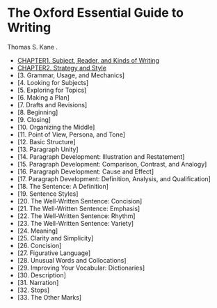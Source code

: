 # The Oxford Essential Guide to Writing

Thomas S. Kane . 

- [CHAPTER1. Subject, Reader, and Kinds of Writing](chapter1.md)
- [CHAPTER2. Strategy and Style](chapter2.md)
- [3. Grammar, Usage, and Mechanics]
- [4. Looking for Subjects]
- [5. Exploring for Topics]
- [6. Making a Plan]
- [7. Drafts and Revisions]
- [8. Beginning]
- [9. Closing]
- [10. Organizing the Middle]
- [11. Point of View, Persona, and Tone]
- [12. Basic Structure]
- [13. Paragraph Unity]
- [14. Paragraph Development: Illustration and Restatement]
- [15. Paragraph Development: Comparison, Contrast, and Analogy]
- [16. Paragraph Development: Cause and Effect]
- [17. Paragraph Development: Definition, Analysis, and Qualification]
- [18. The Sentence: A Definition]
- [19. Sentence Styles]
- [20. The Well-Written Sentence: Concision]
- [21. The Well-Written Sentence: Emphasis]
- [22. The Well-Written Sentence: Rhythm]
- [23. The Well-Written Sentence: Variety]
- [24. Meaning]
- [25. Clarity and Simplicity]
- [26. Concision]
- [27. Figurative Language]
- [28. Unusual Words and Collocations]
- [29. Improving Your Vocabular: Dictionaries]
- [30. Description]
- [31. Narration]
- [32. Stops]
- [33. The Other Marks]